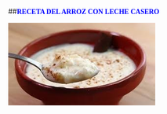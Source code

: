##<span style="color:blue;font-size:18;font-family:castellar;">**RECETA DEL ARROZ CON LECHE CASERO**</span>


![imagen montaje](arroz.jpg)

